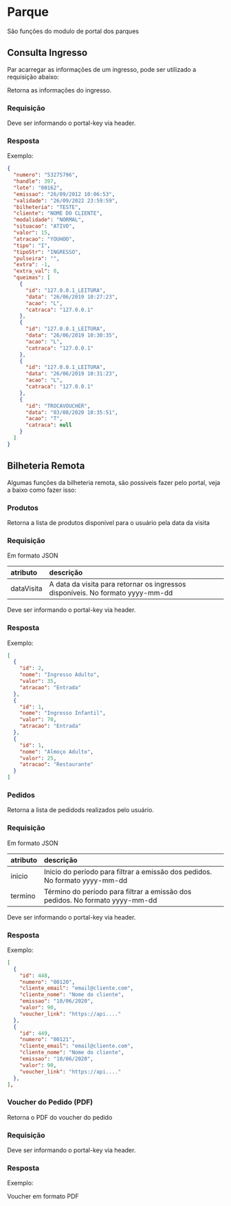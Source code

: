 # Parque

São funções do modulo de portal dos parques

## Consulta Ingresso

Par acarregar as informações de um ingresso, pode ser utilizado a requisição abaixo:

<api method="get" uri="/portal/parque/consulta-ingresso/{ingresso}" />

Retorna as informações do ingresso.

### Requisição

<tag text="portal-key" type="error"/> Deve ser informando o portal-key via header.

### Resposta

Exemplo:

```json
{
  "numero": "53275796",
  "handle": 397,
  "lote": "00162",
  "emissao": "26/09/2012 10:06:53",
  "validade": "26/09/2022 23:59:59",
  "bilheteria": "TESTE",
  "cliente": "NOME DO CLIENTE",
  "modalidade": "NORMAL",
  "situacao": "ATIVO",
  "valor": 15,
  "atracao": "YOUHOO",
  "tipo": "I",
  "tipoStr": "INGRESSO",
  "pulseira": "",
  "extra": -1,
  "extra_val": 0,
  "queimas": [
    {
      "id": "127.0.0.1_LEITURA",
      "data": "26/06/2019 10:27:23",
      "acao": "L",
      "catraca": "127.0.0.1"
    },
    {
      "id": "127.0.0.1_LEITURA",
      "data": "26/06/2019 10:30:35",
      "acao": "L",
      "catraca": "127.0.0.1"
    },
    {
      "id": "127.0.0.1_LEITURA",
      "data": "26/06/2019 10:31:23",
      "acao": "L",
      "catraca": "127.0.0.1"
    },
    {
      "id": "TROCAVOUCHER",
      "data": "03/08/2020 10:35:51",
      "acao": "T",
      "catraca": null
    }
  ]
}
```

## Bilheteria Remota

Algumas funções da bilheteria remota, são possiveis fazer pelo portal, veja a baixo como fazer isso:

### Produtos

Retorna a lista de produtos disponível para o usuário pela data da visita

<api method="get" uri="/portal/parque/bilheteria/produtos" />

### Requisição

Em formato JSON

| atributo   | descrição                                     |
|:-----------|:----------------------------------------------|
| dataVisita | A data da visita para retornar os ingressos disponíveis. No formato yyyy-mm-dd <Badge text="obrigatório"/> |

<tag text="portal-key" type="error"/> Deve ser informando o portal-key via header.

### Resposta

Exemplo:

```json
[
  {
    "id": 2,
    "nome": "Ingresso Adulto",
    "valor": 35,
    "atracao": "Entrada"
  },
  {
    "id": 1,
    "nome": "Ingresso Infantil",
    "valor": 70,
    "atracao": "Entrada"
  },
  {
    "id": 1,
    "nome": "Almoço Adulto",
    "valor": 25,
    "atracao": "Restaurante"
  }
]
```

### Pedidos

Retorna a lista de pedidods realizados pelo usuário.

<api method="get" uri="/portal/parque/bilheteria/pedidos" />

### Requisição

Em formato JSON

| atributo   | descrição                                     |
|:-----------|:----------------------------------------------|
| inicio     | Inicio do período para filtrar a emissão dos pedidos. No formato yyyy-mm-dd |
| termino    | Término do período para filtrar a emissão dos pedidos. No formato yyyy-mm-dd |

<tag text="portal-key" type="error"/> Deve ser informando o portal-key via header.

### Resposta

Exemplo:

```json
[
  {
    "id": 448,
    "numero": "00120",
    "cliente_email": "email@cliente.com",
    "cliente_nome": "Nome do cliente",
    "emissao": "10/06/2020",
    "valor": 90,
    "voucher_link": "https://api...."
  },
  {
    "id": 449,
    "numero": "00121",
    "cliente_email": "email@cliente.com",
    "cliente_nome": "Nome do cliente",
    "emissao": "10/06/2020",
    "valor": 90,
    "voucher_link": "https://api...."
  },
],
```

### Voucher do Pedido (PDF)

Retorna o PDF do voucher do pedido

<api method="get" uri="/portal/parque/bilheteria/pedidos/{pedido_id}/voucher" />

### Requisição

<tag text="portal-key" type="error"/> Deve ser informando o portal-key via header.

### Resposta

Exemplo:

Voucher em formato PDF